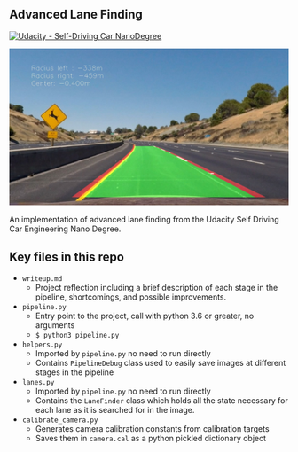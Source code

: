 ## Advanced Lane Finding
[![Udacity - Self-Driving Car NanoDegree](https://s3.amazonaws.com/udacity-sdc/github/shield-carnd.svg)](http://www.udacity.com/drive)

[final]: writeup_files\test2_Step08_final.jpg
![final]

An implementation of advanced lane finding from the Udacity Self Driving Car Engineering Nano Degree.

## Key files in this repo

* `writeup.md`
    * Project reflection including a brief description of each stage in the pipeline, shortcomings, and possible improvements.
* `pipeline.py`
    * Entry point to the project, call with python 3.6 or greater, no arguments
    * `$ python3 pipeline.py`
* `helpers.py`
    * Imported by `pipeline.py` no need to run directly
    * Contains `PipelineDebug` class used to easily save images at different stages in the pipeline
* `lanes.py`
    * Imported by `pipeline.py` no need to run directly
    * Contains the `LaneFinder` class which holds all the state necessary for each lane as it is searched for in the image.
* `calibrate_camera.py`
    * Generates camera calibration constants from calibration targets
    * Saves them in `camera.cal` as a python pickled dictionary object
